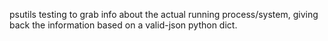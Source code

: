 psutils testing to grab info about the actual running process/system, giving back the information based on a valid-json python dict.
